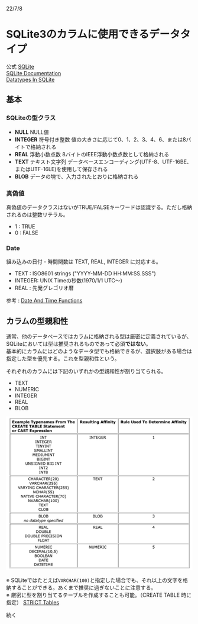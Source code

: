 22/7/8

# SQLite3のカラムに使用できるデータタイプ

公式 
[SQLite](https://sqlite.org/index.html)    
[SQLite Documentation](https://sqlite.org/docs.html)    
[Datatypes In SQLite](https://sqlite.org/datatype3.html)

## 基本

### SQLiteの型クラス
- **NULL** NULL値
- **INTEGER** 符号付き整数 値の大きさに応じて0、1、2、3、4、6、または8バイトで格納される
- **REAL** 浮動小数点数 8バイトのIEEE浮動小数点数として格納される
- **TEXT** テキスト文字列 データベースエンコーディング(UTF-8、UTF-16BE、またはUTF-16LE)を使用して保存される
- **BLOB** データの塊で、入力されたとおりに格納される

### 真偽値
真偽値のデータクラスはないがTRUE/FALSEキーワードは認識する。ただし格納されるのは整数リテラル。
- 1 : TRUE
- 0 : FALSE

### Date
組み込みの日付・時間関数は TEXT, REAL, INTEGER に対応する。
- TEXT : ISO8601 strings ("YYYY-MM-DD HH:MM:SS.SSS")
- INTEGER: UNIX Timeの秒数(1970/1/1 UTC〜)
- REAL : 先発グレゴリオ暦

参考 : [Date And Time Functions](https://sqlite.org/lang_datefunc.html)

## カラムの型親和性

通常、他のデータベースではカラムに格納される型は厳密に定義されているが、SQLiteにおいては型は推奨されるものであって必須**ではない**。    
基本的にカラムにはどのようなデータ型でも格納できるが、選択肢がある場合は指定した型を優先する。これを型親和性という。

それぞれのカラムには下記のいずれかの型親和性が割り当てられる。
- TEXT
- NUMERIC
- INTEGER
- REAL
- BLOB

![img](img/affinity_Name%20_examples.png)

※ SQLiteではたとえば`VARCHAR(100)`と指定した場合でも、それ以上の文字を格納することができる。あくまで推奨に過ぎないことに注意する。    
※ 厳密に型を割り当てるテーブルを作成することも可能。（CREATE TABLE 時に指定）
[STRICT Tables](https://sqlite.org/stricttables.html)

続く